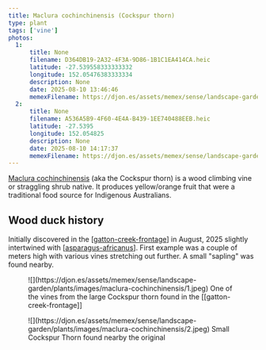 ```yaml
---
title: Maclura cochinchinensis (Cockspur thorn)
type: plant
tags: ['vine']
photos:
  1:
      title: None
      filename: D364DB19-2A32-4F3A-9D86-1B1C1EA414CA.heic
      latitude: -27.539558333333332
      longitude: 152.05476383333334
      description: None
      date: 2025-08-10 13:46:46
      memexFilename: https://djon.es/assets/memex/sense/landscape-garden/plants/images/maclura-cochinchinensis/1.jpeg
  2:
      title: None
      filename: A536A5B9-4F60-4E4A-B439-1EE740488EEB.heic
      latitude: -27.5395
      longitude: 152.054825
      description: None
      date: 2025-08-10 14:17:37
      memexFilename: https://djon.es/assets/memex/sense/landscape-garden/plants/images/maclura-cochinchinensis/2.jpeg
---
```


[Maclura cochinchinensis](https://en.wikipedia.org/wiki/Maclura_cochinchinensis) (aka the Cockspur thorn) is a wood climbing vine or straggling shrub native. It produces yellow/orange fruit that were a traditional food source for Indigenous Australians. 


## Wood duck history

Initially discovered in the [[gatton-creek-frontage]] in August, 2025 slightly intertwined with [[asparagus-africanus]]. First example was a couple of meters high with various vines stretching out further. A small "sapling" was found nearby.

<figure markdown>
![](https://djon.es/assets/memex/sense/landscape-garden/plants/images/maclura-cochinchinensis/1.jpeg)
<caption>One of the vines from the large Cockspur thorn found in the [[gatton-creek-frontage]]</caption>
</figure>

<figure markdown>
![](https://djon.es/assets/memex/sense/landscape-garden/plants/images/maclura-cochinchinensis/2.jpeg)
<caption>Small Cockspur Thorn found nearby the original</caption>
</figure>

[//begin]: # "Autogenerated link references for markdown compatibility"
[gatton-creek-frontage]: ../gatton-creek-frontage "Gatton creek frontage"
[asparagus-africanus]: asparagus-africanus "Asparagus africanus (Climbing asparagus fern)"
[//end]: # "Autogenerated link references"